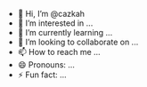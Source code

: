 - 👋 Hi, I’m @cazkah
- 👀 I’m interested in ...
- 🌱 I’m currently learning ...
- 💞️ I’m looking to collaborate on ...
- 📫 How to reach me ...
- 😄 Pronouns: ...
- ⚡ Fun fact: ...

<!---
cazkah/cazkah is a ✨ special ✨ repository because its `README.md` (this file) appears on your GitHub profile.
You can click the Preview link to take a look at your changes.
--->

